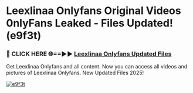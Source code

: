 # Leexlinaa Onlyfans Original Videos 0nlyFans Leaked - Files Updated! (e9f3t)

<h3>🔴 CLICK HERE 🌐==►► <a href="https://tinyurl.com/ehrbuxhb" rel="nofollow">Leexlinaa Onlyfans Updated Files</a></h3>

Get Leexlinaa Onlyfans and all content. Now you can access all videos and pictures of Leexlinaa Onlyfans. New Updated Files 2025!

[![e9f3t](https://i.imgur.com/lVYEuWS.gif)](https://tinyurl.com/ehrbuxhb)
